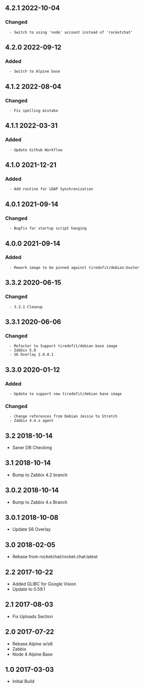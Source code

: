 ## 4.2.1 2022-10-04 <dave at tiredofit dot ca>

   ### Changed
      - Switch to using 'node' account instead of 'rocketchat'


## 4.2.0 2022-09-12 <dave at tiredofit dot ca>

   ### Added
      - Switch to Alpine base


## 4.1.2 2022-08-04 <dave at tiredofit dot ca>

   ### Changed
      - Fix spelling mistake


## 4.1.1 2022-03-31 <dave at tiredofit dot ca>

   ### Added
      - Update Github Workflow


## 4.1.0 2021-12-21 <dave at tiredofit dot ca>

   ### Added
      - Add routine for LDAP Synchronization


## 4.0.1 2021-09-14 <dave at tiredofit dot ca>

   ### Changed
      - Bugfix for startup script hanging


## 4.0.0 2021-09-14 <dave at tiredofit dot ca>

   ### Added
      - Rework image to be pinned against tiredofit/debian:buster


## 3.3.2 2020-06-15 <dave at tiredofit dot ca>

   ### Changed
      - 3.3.1 Cleanup


## 3.3.1 2020-06-06 <dave at tiredofit dot ca>

   ### Changed
      - Refactor to Support tiredofit/debian base image
      - Zabbix 5.0
      - S6 Overlay 2.0.0.1


## 3.3.0 2020-01-12 <dave at tiredofit dot ca>

   ### Added
      - Update to support new tiredofit/debian base image

   ### Changed
      - Change references from Debian Jessie to Stretch
      - Zabbix 4.4.x agent


## 3.2 2018-10-14 <dave at tiredofit dot ca>

* Saner DB Checking

## 3.1 2018-10-14 <dave at tiredofit dot ca>

* Bump to Zabbix 4.2 branch

## 3.0.2 2018-10-14 <dave at tiredofit dot ca>

* Bump to Zabbix 4.x Branch

## 3.0.1 2018-10-08 <dave at tiredofit dot ca>

* Update S6 Overlay

## 3.0 2018-02-05 <dave at tiredofit dot ca>

* Rebase from rocketchat/rocket.chat:latest

## 2.2 2017-10-22 <dave at tiredofit dot ca>

* Added GLIBC for Google Vision
* Update to 0.59.1

## 2.1 2017-08-03 <dave at tiredofit dot ca>

* Fix Uploads Section


## 2.0 2017-07-22 <dave at tiredofit dot ca>

* Rebase Alpine w/s6
* Zabbix
* Node 4 Alpine Base

## 1.0 2017-03-03 <dave at tiredofit dot ca>

* Initial Build
